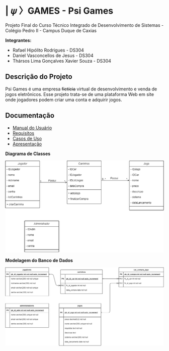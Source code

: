 # | 𝜓 〉GAMES - Psi Games

Projeto Final do Curso Técnico Integrado de Desenvolvimento de Sistemas - Colégio Pedro II - Campus Duque de Caxias

**Integrantes:**
 - Rafael Hipólito Rodrigues - DS304
 - Daniel Vasconcellos de Jesus - DS304
 - Thársos Lima Gonçalves Xavier Souza - DS304

 ## Descrição do Projeto

 Psi Games é uma empresa <s>fictícia</s> virtual de desenvolvimento e venda de jogos eletrônicos. Esse projeto trata-se de uma plataforma Web em site onde jogadores podem criar uma conta e adquirir jogos. 

## Documentação

- [Manual do Usuário](manual.md)
- [Requisitos](requisitos.md)
- [Casos de Uso](casos-de-uso.md)
- [Apresentação](apresentacao.pdf)

**Diagrama de Classes**

![Diagrama de Classes](diagramas/classes/diagrama_classes.png)

**Modelagem do Banco de Dados**

![Diagrama de Banco de Dados](diagramas/entidade_relacional/diagramaERPsiGames.jpg)
